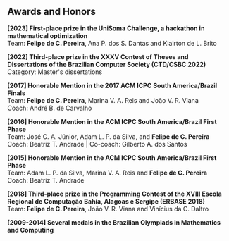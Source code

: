 <h2 style="margin-top:50px;">Awards and Honors</h2>

<strong>[2023] First-place prize in the UniSoma Challenge, a hackathon in mathematical optimization</strong><br>
Team: <strong>Felipe de C. Pereira</strong>, Ana P. dos S. Dantas and Klairton de L. Brito

<strong>[2022] Third-place prize in the XXXV Contest of Theses and Dissertations of the Brazilian Computer Society (CTD/CSBC 2022)</strong><br>
Category: Master's dissertations<br>

<strong>[2017] Honorable Mention in the 2017 ACM ICPC South America/Brazil Finals</strong><br>
Team: <strong>Felipe de C. Pereira</strong>, Marina V. A. Reis and João V. R. Viana<br>
Coach: André B. de Carvalho

<strong>[2016] Honorable Mention in the ACM ICPC South America/Brazil First Phase</strong><br>
Team: José C. A. Júnior, Adam L. P. da Silva, and <strong>Felipe de C. Pereira</strong><br>
Coach: Beatriz T. Andrade | Co-coach: Gilberto A. dos Santos

<strong>[2015] Honorable Mention in the ACM ICPC South America/Brazil First Phase</strong><br>
Team: Adam L. P. da Silva, Marina V. A. Reis and <strong>Felipe de C. Pereira</strong><br>
Coach: Beatriz T. Andrade

<strong>[2018] Third-place prize in the Programming Contest of the XVIII Escola Regional de Computação Bahia, Alagoas e Sergipe (ERBASE 2018)</strong><br>
Team: <strong>Felipe de C. Pereira</strong>, João V. R. Viana and Vinícius da C. Daltro
    
<strong>[2009-2014] Several medals in the Brazilian Olympiads in Mathematics and Computing